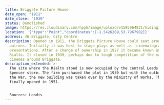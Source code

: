 ```yaml
---
title: Briggate Picture House
date_open: "1911"
date_close: "1939"
status: Demolished
image: https://res.cloudinary.com/hpph/image/upload/v1595964821/hidinginplainsight/briggatepicturehouse.svg
location: '{"type":"Point","coordinates":[-1.5426269,53.7967902]}'
address: 46 Briggate, City Centre
description: Opened in 1911, the Briggate Picture House could seat around 600
  patrons. Initially it was host to stage plays as well as 'cinematograph'
  presentations. After a change of ownership in 1927 it became known as The
  Rialto. It closed in 1939, perhaps due to tough competition of the many other
  cinemas around Briggate.
description_extended: >-
  The site where the Rialto stood is now occupied by the central Leeds Marks and
  Spencer store. The firm purchased the plot in 1939 but with the outbreak of
  the War, the new building was taken over by the Ministry of Works. The store
  finally opened in 1951.


  Sources: Leodis
---
```

